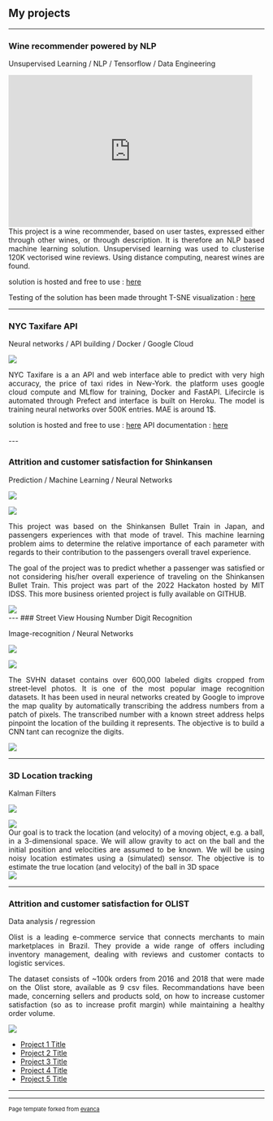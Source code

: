 ## My projects

---

### Wine recommender powered by NLP

Unsupervised Learning / NLP / Tensorflow / Data Engineering


<iframe src="https://docs.google.com/presentation/d/e/2PACX-1vR5SeuAsFeZkL-cFsQwQYTT8vFVD5o5Zg6BHARVBQMggn5YrMxQPIGs43PnkEYJgGMcTVKTsPTpF8aB/embed?start=false&loop=false&delayms=15000" frameborder="0" width="480" height="299" allowfullscreen="true" mozallowfullscreen="true" webkitallowfullscreen="true"></iframe>

<div style="text-align: justify">This project is a wine recommender, based on user tastes, expressed either through other wines, or through description. It is therefore an NLP based machine learning solution. Unsupervised learning was used to clusterise 120K vectorised wine reviews. Using distance computing, nearest wines are found. 
</div>

solution is hosted and free to use : [here](http://google-your-wine.herokuapp.com/)


Testing of the solution has been made throught T-SNE visualization : [here](https://projector.tensorflow.org/?config=https://gist.githubusercontent.com/arthurchiquet/7a34ec908855cd6729d15a71ed25a812/raw/7f7468821b0a5d4e77f6fe7d29245ae159ddf388/Embeddings)

---

### NYC Taxifare API

Neural networks / API building / Docker / Google Cloud

<div style="text-align: justify">
<img src="images/NYC.png?raw=true"/>


NYC Taxifare is a an API and web interface able to predict with very high accuracy, the price of taxi rides in New-York. the platform uses google cloud compute and MLflow for training, Docker and FastAPI. Lifecircle is automated through Prefect and interface is built on Heroku. The model is training neural networks over 500K entries. MAE is around 1$.

solution is hosted and free to use : [here](https://ny-taxifare-ahbis.herokuapp.com/)
API documentation : [here](https://image-taxifare-mbkpe2fzia-ew.a.run.app/docs)
</div>
---

### Attrition and customer satisfaction for Shinkansen

Prediction / Machine Learning / Neural Networks


[![](https://img.shields.io/badge/Github-code-color?logo=github)](https://github.com/Ahbis/shinkanzen)
<div style="text-align: justify">
<img src="images/importance_features.png?raw=true"/>


This project was based on the Shinkansen Bullet Train in Japan, and passengers experiences with that mode of travel. This machine learning problem aims to determine the relative importance of each parameter with regards to their contribution to the passengers overall travel experience. 


The goal of the project was to predict whether a passenger was satisfied or not considering his/her overall experience of traveling on the Shinkansen Bullet Train. This project was part of the 2022 Hackaton hosted by MIT IDSS. This more business oriented project is fully available on GITHUB.


<img src="images/xgboost_accuracy.png?raw=true"/>

</div>
---
### Street View Housing Number Digit Recognition

Image-recognition / Neural Networks


[![](https://img.shields.io/badge/Github-code-color?logo=github)](https://github.com/Ahbis/notebooks/blob/master/street_digits.ipynb)

  
<img src="images/street-number.jpeg?raw=true"/>
<div style="text-align: justify">

The SVHN dataset contains over 600,000 labeled digits cropped from street-level photos. It is one of the most popular image recognition datasets. It has been used in neural networks created by Google to improve the map quality by automatically transcribing the address numbers from a patch of pixels. The transcribed number with a known street address helps pinpoint the location of the building it represents.
The objective is to build a CNN tant can recognize the digits.


<img src="images/digits_confusion.png?raw=true"/>

</div>

---

### 3D Location tracking

Kalman Filters


[![](https://img.shields.io/badge/Github-code-color?logo=github)](https://github.com/Ahbis/notebooks/blob/master/KALMAN+FILTER-3D+Location+Tracking.ipynb)

  
<img src="images/street-number.jpeg?raw=true"/>
<div style="text-align: justify">
Our goal is to track the location (and velocity) of a moving object, e.g. a ball, in a 3-dimensional space. We will allow gravity to act on the ball and the initial position and velocities are assumed to be known. We will be using noisy location estimates using a (simulated) sensor. The objective is to estimate the true location (and velocity) of the ball in 3D space
</div>

<img src="images/kalman.png?raw=true"/>



--- 

### Attrition and customer satisfaction for OLIST

Data analysis / regression


<div style="text-align: justify">


Olist is a leading e-commerce service that connects merchants to main marketplaces in Brazil. They provide a wide range of offers including inventory management, dealing with reviews and customer contacts to logistic services.

The dataset consists of ~100k orders from 2016 and 2018 that were made on the Olist store, available as 9 csv files. Recommandations have been made, concerning sellers and products sold, on how to increase customer satisfaction (so as to increase profit margin) while maintaining a healthy order volume.



<img src="images/olist.png?raw=true"/>
</div>

- [Project 1 Title](http://example.com/)
- [Project 2 Title](http://example.com/)
- [Project 3 Title](http://example.com/)
- [Project 4 Title](http://example.com/)
- [Project 5 Title](http://example.com/)

---




---
<p style="font-size:11px">Page template forked from <a href="https://github.com/evanca/quick-portfolio">evanca</a></p>
<!-- Remove above link if you don't want to attibute -->
